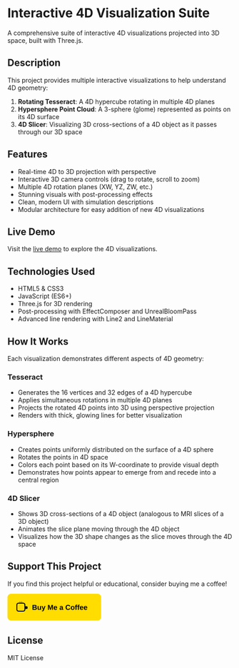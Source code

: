 # Interactive 4D Visualization Suite

A comprehensive suite of interactive 4D visualizations projected into 3D space, built with Three.js.

## Description

This project provides multiple interactive visualizations to help understand 4D geometry:

1. **Rotating Tesseract**: A 4D hypercube rotating in multiple 4D planes
2. **Hypersphere Point Cloud**: A 3-sphere (glome) represented as points on its 4D surface
3. **4D Slicer**: Visualizing 3D cross-sections of a 4D object as it passes through our 3D space

## Features

- Real-time 4D to 3D projection with perspective
- Interactive 3D camera controls (drag to rotate, scroll to zoom)
- Multiple 4D rotation planes (XW, YZ, ZW, etc.)
- Stunning visuals with post-processing effects
- Clean, modern UI with simulation descriptions
- Modular architecture for easy addition of new 4D visualizations

## Live Demo

Visit the [live demo](https://RorriMaesu.github.io/FourD/) to explore the 4D visualizations.

## Technologies Used

- HTML5 & CSS3
- JavaScript (ES6+)
- Three.js for 3D rendering
- Post-processing with EffectComposer and UnrealBloomPass
- Advanced line rendering with Line2 and LineMaterial

## How It Works

Each visualization demonstrates different aspects of 4D geometry:

### Tesseract
- Generates the 16 vertices and 32 edges of a 4D hypercube
- Applies simultaneous rotations in multiple 4D planes
- Projects the rotated 4D points into 3D using perspective projection
- Renders with thick, glowing lines for better visualization

### Hypersphere
- Creates points uniformly distributed on the surface of a 4D sphere
- Rotates the points in 4D space
- Colors each point based on its W-coordinate to provide visual depth
- Demonstrates how points appear to emerge from and recede into a central region

### 4D Slicer
- Shows 3D cross-sections of a 4D object (analogous to MRI slices of a 3D object)
- Animates the slice plane moving through the 4D object
- Visualizes how the 3D shape changes as the slice moves through the 4D space

## Support This Project

If you find this project helpful or educational, consider buying me a coffee!

<a href="https://buymeacoffee.com/rorrimaesu" target="_blank">
  <img src="assets/buymeacoffee.svg" alt="Buy Me A Coffee" width="210" height="60">
</a>

## License

MIT License

